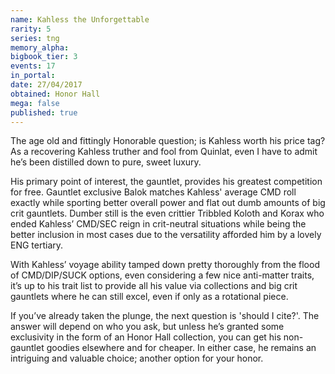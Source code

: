```yaml
---
name: Kahless the Unforgettable
rarity: 5
series: tng
memory_alpha:
bigbook_tier: 3
events: 17
in_portal:
date: 27/04/2017
obtained: Honor Hall
mega: false
published: true
---
```


The age old and fittingly Honorable question; is Kahless worth his price tag? As a recovering Kahless truther and fool from Quinlat, even I have to admit he’s been distilled down to pure, sweet luxury.

His primary point of interest, the gauntlet, provides his greatest competition for free. Gauntlet exclusive Balok matches Kahless' average CMD roll exactly while sporting better overall power and flat out dumb amounts of big crit gauntlets. Dumber still is the even crittier Tribbled Koloth and Korax who ended Kahless’ CMD/SEC reign in crit-neutral situations while being the better inclusion in most cases due to the versatility afforded him by a lovely ENG tertiary.

With Kahless’ voyage ability tamped down pretty thoroughly from the flood of CMD/DIP/SUCK options, even considering a few nice anti-matter traits, it’s up to his trait list to provide all his value via collections and big crit gauntlets where he can still excel, even if only as a rotational piece.

If you’ve already taken the plunge, the next question is 'should I cite?'. The answer will depend on who you ask, but unless he’s granted some exclusivity in the form of an Honor Hall collection, you can get his non-gauntlet goodies elsewhere and for cheaper. In either case, he remains an intriguing and valuable choice; another option for your honor.
